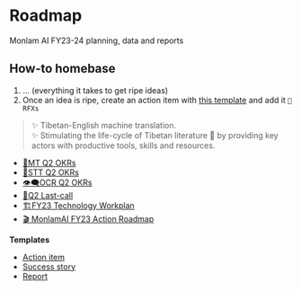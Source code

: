 # Roadmap

Monlam AI FY23-24 planning, data and reports

## How-to homebase
1. ... (everything it takes to get ripe ideas)
1. Once an idea is ripe, create an action item with [this template]() and add it `🧭 RFXs` 


> ✨  Tibetan-English machine translation. <br>
> ✨  Stimulating the life-cycle of Tibetan literature 🚀 by providing key actors with productive tools, skills and resources.

- [🔁MT Q2 OKRs](https://github.com/MonlamAI/roadmap/issues/1)
- [💬STT Q2 OKRs](https://github.com/MonlamAI/roadmap/issues/2)
- [👁️‍🗨️OCR Q2 OKRs](https://github.com/MonlamAI/roadmap/issues/3)
- [🚩Q2 Last-call](https://github.com/buda-base/BudaX-Admin/milestone/3)
- [🏗️FY23 Technology Workplan](https://github.com/orgs/buda-base/projects/12)
- [🎬 MonlamAI FY23 Action Roadmap](https://github.com/orgs/MonlamAI/projects/3)

**Templates**
- [Action item](https://github.com/MonlamAI/roadmap/issues/new?assignees=&labels=&template=action-item.md&title=)
- [Success story](https://github.com/MonlamAI/roadmap/issues/new?assignees=&labels=&template=success-story.md&title=)
- [Report](https://github.com/MonlamAI/roadmap/issues/new?assignees=&labels=&template=report.md&title=)
